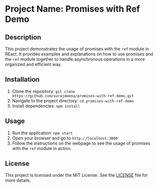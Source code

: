 # Project Name: Promises with Ref Demo

## Description
This project demonstrates the usage of promises with the `ref` module in REact. It provides examples and explanations on how to use promises and the `ref` module together to handle asynchronous operations in a more organized and efficient way.

## Installation
1. Clone the repository: `git clone https://github.com/surajmeena/promises-with-ref-demo.git`
2. Navigate to the project directory: `cd promises-with-ref-demo`
3. Install dependencies: `npm install`

## Usage
1. Run the application: `npm start`
2. Open your browser and go to `http://localhost:3000`
3. Follow the instructions on the webpage to see the usage of promises with the `ref` module in action.


## License
This project is licensed under the MIT License. See the [LICENSE](LICENSE) file for more details.
